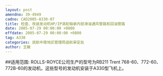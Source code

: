 ```yaml
---
layout: post
amendno: 39-4949
cadno: CAD2005-A330-07
title: 检查、改装发动机HP/IP涡轮轴承内部滑油通风管路和回油管路
date: 2005-07-29 00:00:00 +0800
effdate: 2005-07-29 00:00:00 +0800
tag: A330
categories: 民航中南地区管理局适航审定处
author: 王敏
---
```


##适用范围:
ROLLS-ROYCE公司生产的型号为RB211 Trent 768-60、772-60、772B-60的发动机，这些型号的发动机安装于A330型飞机上。

